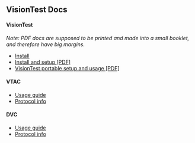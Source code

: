 ## VisionTest Docs

#### VisionTest
*Note: PDF docs are supposed to be printed and made into a small booklet, and therefore have big margins.*
* [Install](https://github.com/Matthiasclee/VisionTest/blob/master/docs/install.md)
* [Install and setup \[PDF\]](https://github.com/Matthiasclee/VisionTest/blob/master/docs/VisionTest%20install%20guide.pdf)
* [VisionTest portable setup and usage \[PDF\]](https://github.com/Matthiasclee/VisionTest/blob/master/docs/VisionTest%20Portable%20setup%20guide.pdf)

#### VTAC
* [Usage guide](https://github.com/Matthiasclee/VisionTest/blob/master/docs/vtac.md)
* [Protocol info](https://github.com/Matthiasclee/VisionTest/blob/master/docs/vtac_protocol.md)

#### DVC
* [Usage guide](https://github.com/Matthiasclee/VisionTest/blob/master/docs/dvc.md)
* [Protocol info](https://github.com/Matthiasclee/VisionTest/blob/master/docs/dvc_protocol.md)

